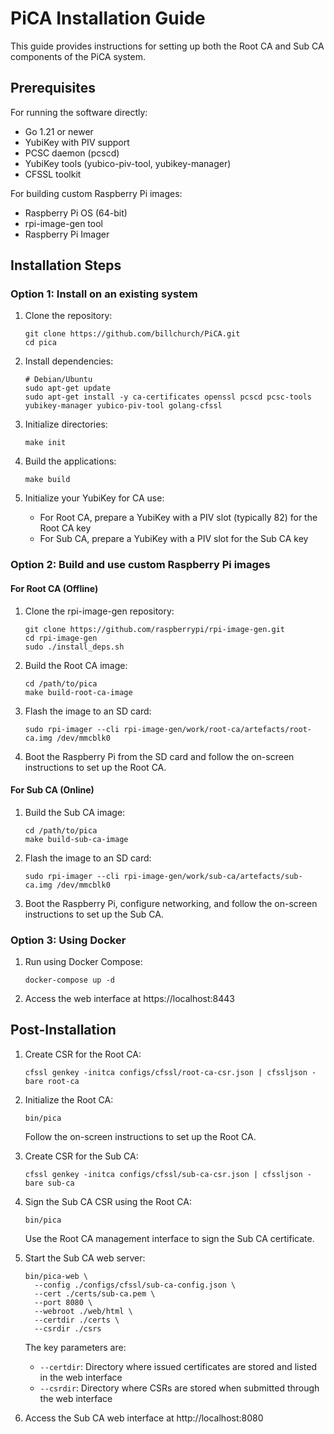 # PiCA Installation Guide

This guide provides instructions for setting up both the Root CA and Sub CA components of the PiCA system.

## Prerequisites

For running the software directly:
- Go 1.21 or newer
- YubiKey with PIV support
- PCSC daemon (pcscd)
- YubiKey tools (yubico-piv-tool, yubikey-manager)
- CFSSL toolkit

For building custom Raspberry Pi images:
- Raspberry Pi OS (64-bit)
- rpi-image-gen tool
- Raspberry Pi Imager

## Installation Steps

### Option 1: Install on an existing system

1. Clone the repository:
   ```
   git clone https://github.com/billchurch/PiCA.git
   cd pica
   ```

2. Install dependencies:
   ```
   # Debian/Ubuntu
   sudo apt-get update
   sudo apt-get install -y ca-certificates openssl pcscd pcsc-tools yubikey-manager yubico-piv-tool golang-cfssl
   ```

3. Initialize directories:
   ```
   make init
   ```

4. Build the applications:
   ```
   make build
   ```

5. Initialize your YubiKey for CA use:
   - For Root CA, prepare a YubiKey with a PIV slot (typically 82) for the Root CA key
   - For Sub CA, prepare a YubiKey with a PIV slot for the Sub CA key

### Option 2: Build and use custom Raspberry Pi images

#### For Root CA (Offline)

1. Clone the rpi-image-gen repository:
   ```
   git clone https://github.com/raspberrypi/rpi-image-gen.git
   cd rpi-image-gen
   sudo ./install_deps.sh
   ```

2. Build the Root CA image:
   ```
   cd /path/to/pica
   make build-root-ca-image
   ```

3. Flash the image to an SD card:
   ```
   sudo rpi-imager --cli rpi-image-gen/work/root-ca/artefacts/root-ca.img /dev/mmcblk0
   ```

4. Boot the Raspberry Pi from the SD card and follow the on-screen instructions to set up the Root CA.

#### For Sub CA (Online)

1. Build the Sub CA image:
   ```
   cd /path/to/pica
   make build-sub-ca-image
   ```

2. Flash the image to an SD card:
   ```
   sudo rpi-imager --cli rpi-image-gen/work/sub-ca/artefacts/sub-ca.img /dev/mmcblk0
   ```

3. Boot the Raspberry Pi, configure networking, and follow the on-screen instructions to set up the Sub CA.

### Option 3: Using Docker

1. Run using Docker Compose:
   ```
   docker-compose up -d
   ```

2. Access the web interface at https://localhost:8443

## Post-Installation

1. Create CSR for the Root CA:
   ```
   cfssl genkey -initca configs/cfssl/root-ca-csr.json | cfssljson -bare root-ca
   ```

2. Initialize the Root CA:
   ```
   bin/pica
   ```
   Follow the on-screen instructions to set up the Root CA.

3. Create CSR for the Sub CA:
   ```
   cfssl genkey -initca configs/cfssl/sub-ca-csr.json | cfssljson -bare sub-ca
   ```

4. Sign the Sub CA CSR using the Root CA:
   ```
   bin/pica
   ```
   Use the Root CA management interface to sign the Sub CA certificate.

5. Start the Sub CA web server:
   ```
   bin/pica-web \
     --config ./configs/cfssl/sub-ca-config.json \
     --cert ./certs/sub-ca.pem \
     --port 8080 \
     --webroot ./web/html \
     --certdir ./certs \
     --csrdir ./csrs
   ```
   
   The key parameters are:
   - `--certdir`: Directory where issued certificates are stored and listed in the web interface
   - `--csrdir`: Directory where CSRs are stored when submitted through the web interface

6. Access the Sub CA web interface at http://localhost:8080
